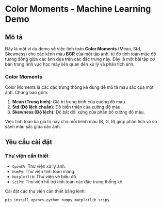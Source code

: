 # **Color Moments - Machine Learning Demo**

## **Mô tả**
Đây là một ví dụ demo về việc tính toán **Color Moments** (Mean, Std, Skewness) cho các kênh màu **BGR** của một tập ảnh, từ đó tính toán mức độ tương đồng giữa các ảnh dựa trên các đặc trưng này. Đây là một bài tập cơ bản trong lĩnh vực học máy liên quan đến xử lý và phân tích ảnh.

### **Color Moments**
Color Moments là các đặc trưng thống kê dùng để mô tả màu sắc của một ảnh. Chúng bao gồm:
1. **Mean (Trung bình)**: Giá trị trung bình của cường độ màu.
2. **Std (Độ lệch chuẩn)**: Độ biến thiên của cường độ màu.
3. **Skewness (Độ lệch)**: Độ bất đối xứng của phân bố cường độ màu.

Việc tính toán ba giá trị này cho mỗi kênh màu (B, G, R) giúp phân tích và so sánh màu sắc giữa các ảnh.

## **Yêu cầu cài đặt**
### **Thư viện cần thiết**
- `OpenCV`: Thư viện xử lý ảnh.
- `NumPy`: Thư viện tính toán mảng.
- `Matplotlib`: Thư viện vẽ biểu đồ.
- `SciPy`: Thư viện hỗ trợ tính toán các đặc trưng thống kê.

Cài đặt các thư viện cần thiết bằng lệnh:
```bash
pip install opencv-python numpy matplotlib scipy

